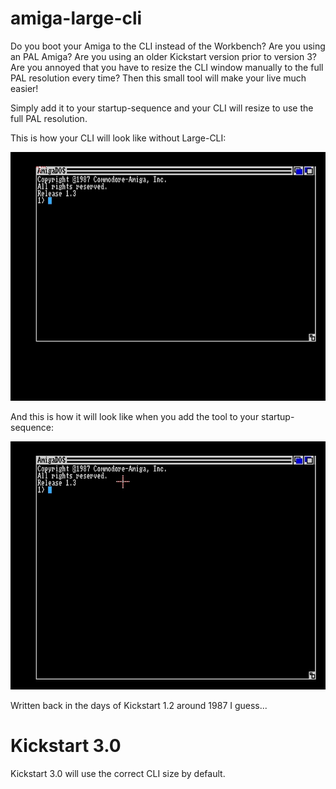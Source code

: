 # amiga-large-cli

Do you boot your Amiga to the CLI instead of the Workbench? 
Are you using an PAL Amiga? 
Are you using an older Kickstart version prior to version 3?
Are you annoyed that you have to resize the CLI window manually to the full PAL resolution every time? 
Then this small tool will make your live much easier!

Simply add it to your startup-sequence and your CLI will resize to use the full PAL resolution.

This is how your CLI will look like without Large-CLI:

![](https://github.com/LutzGrosshennig/amiga-large-cli/blob/master/images/WithoutLargeCLI.jpg)

And this is how it will look like when you add the tool to your startup-sequence:

![](https://github.com/LutzGrosshennig/amiga-large-cli/blob/master/images/WithLargeCLI.jpg)

Written back in the days of Kickstart 1.2 around 1987 I guess...

# Kickstart 3.0

Kickstart 3.0 will use the correct CLI size by default.
